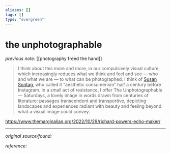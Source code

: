 ```yaml
---
aliases: []
tags: []
type: "evergreen"
---
```


# the unphotographable

_previous note:_ [[photography freed the hand]]

> I think about this more and more, in our compulsively visual culture, which increasingly reduces what we think and feel and see — who and what we are — to what can be photographed. I think of [Susan Sontag](https://www.themarginalian.org/2013/09/16/susan-sontag-on-photography-social-media/), who called it “aesthetic consumerism” half a century before Instagram. In a small act of resistance, I offer The Unphotographable — Saturdays, a lovely image in words drawn from centuries of literature: passages transcendent and transportive, depicting landscapes and experiences radiant with beauty and feeling beyond what a visual image could convey.

https://www.themarginalian.org/2022/10/29/richard-powers-echo-maker/



---

_original source/found:_ 

_reference:_ 



